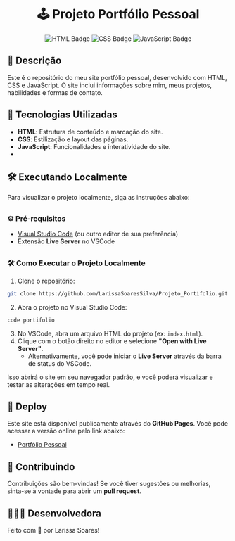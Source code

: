 <h1 align="center">🕹️ Projeto Portfólio Pessoal</h1>

<div align="center"> 
	<img src="https://img.shields.io/badge/HTML-5-orange?style=for-the-badge&logo=html5" alt="HTML Badge" /> 
	<img src="https://img.shields.io/badge/CSS-3-blue?style=for-the-badge&logo=css3&logoColor=white" alt="CSS Badge" /> 
	<img src="https://img.shields.io/badge/JavaScript-ES6+-yellow?style=for-the-badge&logo=javascript&logoColor=black" alt="JavaScript Badge" /> 
</div>

##

## 📖 Descrição

Este é o repositório do meu site portfólio pessoal, desenvolvido com HTML, CSS e JavaScript. O site inclui informações sobre mim, meus projetos, habilidades e formas de contato.

##

## 🚀 Tecnologias Utilizadas

- **HTML**: Estrutura de conteúdo e marcação do site.
- **CSS**: Estilização e layout das páginas.
- **JavaScript**: Funcionalidades e interatividade do site.
- 
##

## 🛠️ Executando Localmente

Para visualizar o projeto localmente, siga as instruções abaixo:

##

### ⚙️ Pré-requisitos

- [Visual Studio Code](https://code.visualstudio.com/) (ou outro editor de sua preferência)
- Extensão **Live Server** no VSCode

##

### 🛠️ Como Executar o Projeto Localmente

1. Clone o repositório:
```bash
git clone https://github.com/LarissaSoaresSilva/Projeto_Portifolio.git
```
2. Abra o projeto no Visual Studio Code:
 ```bash
code portifolio
```
3. No VSCode, abra um arquivo HTML do projeto (ex: `index.html`).
4. Clique com o botão direito no editor e selecione **"Open with Live Server"**.  
   - Alternativamente, você pode iniciar o **Live Server** através da barra de status do VSCode.

Isso abrirá o site em seu navegador padrão, e você poderá visualizar e testar as alterações em tempo real.

##

## 🚀 Deploy

Este site está disponível publicamente através do **GitHub Pages**. Você pode acessar a versão online pelo link abaixo:

- [Portfólio Pessoal](https://larissasoaressilva.github.io/Projeto_Portifolio/)
  
##

## 🤝 Contribuindo

Contribuições são bem-vindas! Se você tiver sugestões ou melhorias, sinta-se à vontade para abrir um **pull request**.

##

##  👩🏻‍💻 Desenvolvedora

Feito com 💜 por Larissa Soares!
